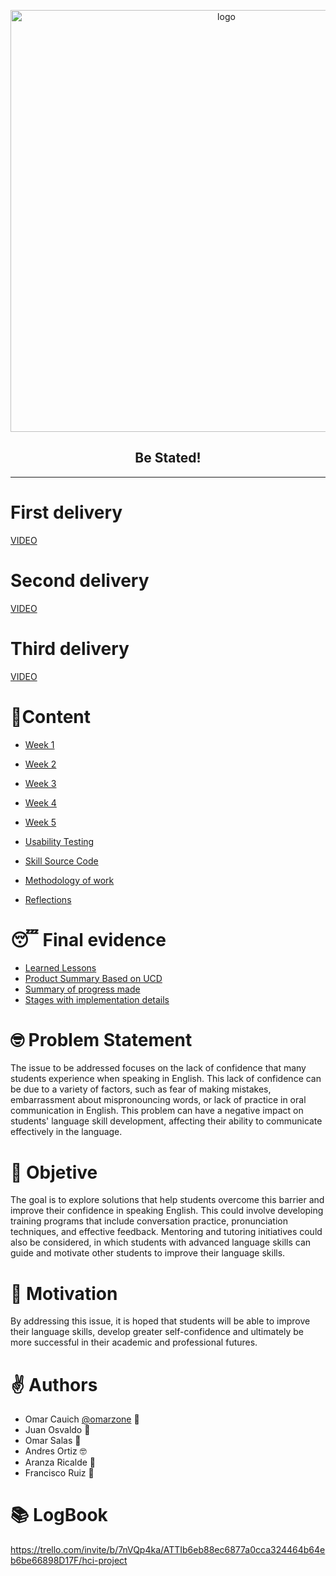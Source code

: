 <p align="center">
  <a href="https://github.com/omarzone/hci-project/">
    <img alt="logo" title="logo" src="https://i.imgur.com/vwJ17Fk.png" width="675" >
  </a>
</p>
<h2 align="center">Be Stated!</h2>

---

# First delivery
[VIDEO](https://www.youtube.com/watch?v=s7by5LPdr_s)

# Second delivery
[VIDEO](https://youtu.be/fm7ZHU348XA)

# Third delivery
[VIDEO](https://www.youtube.com/watch?v=MwIpGgGRN4o)

# 📝Content
- [Week 1](Weeks/Week%201/README.md)

- [Week 2](Weeks/Week%202/README.md)

- [Week 3](Weeks/Week%203/README.md)

- [Week 4](Weeks/Week%204/README.md)

- [Week 5](Weeks/Week%205/README.md)

- [Usability Testing](src/Usability%20Testing)

- [Skill Source Code](src/skill)

- [Methodology of work](src/methodology.md)

- [Reflections](src/reflections/README.md)

# 😴 Final evidence
- [Learned Lessons](src/learnedLessons.md)
- [Product Summary Based on UCD](src/Product%20Summary%20Based%20on%20UCD.pdf)
- [Summary of progress made](src/Summary%20of%20progress%20made.md)
- [Stages with implementation details](src/stages%20details.md)


# 🤓 Problem Statement
The issue to be addressed focuses on the lack of confidence that many students experience when speaking in English. This lack of confidence can be due to a variety of factors, such as fear of making mistakes, embarrassment about mispronouncing words, or lack of practice in oral communication in English. This problem can have a negative impact on students' language skill development, affecting their ability to communicate effectively in the language.



# 🎯 Objetive
The goal is to explore solutions that help students overcome this barrier and improve their confidence in speaking English. This could involve developing training programs that include conversation practice, pronunciation techniques, and effective feedback. Mentoring and tutoring initiatives could also be considered, in which students with advanced language skills can guide and motivate other students to improve their language skills.


# 🙌 Motivation
By addressing this issue, it is hoped that students will be able to improve their language skills, develop greater self-confidence and ultimately be more successful in their academic and professional futures.


# ✌ Authors
- Omar Cauich  [@omarzone](https://github.com/omarzone) 🐶
- Juan Osvaldo 🐒
- Omar Salas 🐢
- Andres Ortiz 🤓
- Aranza Ricalde 🦐
- Francisco Ruiz 👺


# 📚 LogBook
https://trello.com/invite/b/7nVQp4ka/ATTIb6eb88ec6877a0cca324464b64eb6be66898D17F/hci-project
    
